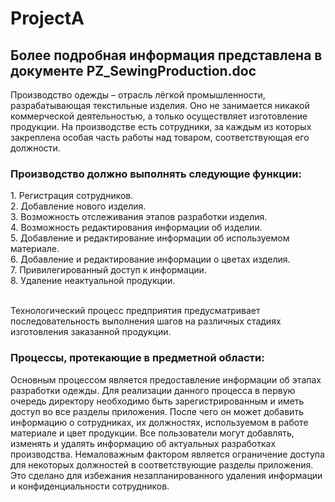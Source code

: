 # ProjectA

<h2>Более подробная информация представлена в документе PZ_SewingРroduction.doc</h2>

Производство одежды – отрасль лёгкой промышленности, разрабатывающая текстильные изделия. Оно не занимается никакой коммерческой деятельностью, а только осуществляет изготовление продукции. 
На производстве есть сотрудники, за каждым из которых закреплена особая часть работы над товаром, соответствующая его должности.

<h3>Производство должно выполнять следующие функции:</h3>
1.	Регистрация сотрудников.
<br>2.	Добавление нового изделия.
<br>3.	Возможность отслеживания этапов разработки изделия.
<br>4.	Возможность редактирования информации об изделии.
<br>5.	Добавление и редактирование информации об используемом материале.
<br>6.	Добавление и редактирование информации о цветах изделия.
<br>7.	Привилегированный доступ к информации.
<br>8.	Удаление неактуальной продукции.

<br>Технологический процесс предприятия предусматривает последовательность выполнения шагов на различных стадиях изготовления заказанной продукции.

<h3>Процессы, протекающие в предметной области:</h3>
Основным процессом является предоставление информации об этапах разработки одежды. 
Для реализации данного процесса в первую очередь директору необходимо быть зарегистрированным и иметь доступ во все разделы приложения. 
После чего он может добавить информацию о сотрудниках, их должностях, используемом в работе материале и цвет продукции. 
Все пользователи могут добавлять, изменять и удалять информацию об актуальных разработках производства.
Немаловажным фактором является ограничение доступа для некоторых должностей в соответствующие разделы приложения. 
Это сделано для избежания незапланированного удаления информации и конфиденциальности сотрудников.
